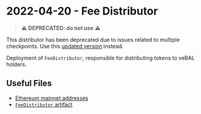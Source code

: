 # 2022-04-20 - Fee Distributor

> ⚠️ **DEPRECATED: do not use** ⚠️
>
This distributor has been deprecated due to issues related to multiple checkpoints. Use this [updated version](../../20220714-fee-distributor-v2) instead.


Deployment of `FeeDistributor`, responsible for distributing tokens to veBAL holders.

## Useful Files

- [Ethereum mainnet addresses](./output/mainnet.json)
- [`FeeDistributor` artifact](./artifact/FeeDistributor.json)
